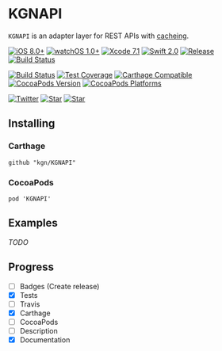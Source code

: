 # KGNAPI

`KGNAPI` is an adapter layer for REST APIs with [cacheing](https://github.com/kgn/KGNCache).

[![iOS 8.0+](http://img.shields.io/badge/iOS-8.0%2B-blue.svg)]()
[![watchOS 1.0+](http://img.shields.io/badge/watchOS-1.0%2B-blue.svg)]()
[![Xcode 7.1](http://img.shields.io/badge/Xcode-7.0-blue.svg)]()
[![Swift 2.0](http://img.shields.io/badge/Swift-2.0-blue.svg)]()
[![Release](https://img.shields.io/github/release/kgn/KGNAPI.svg)](/releases)
[![Build Status](http://img.shields.io/badge/License-MIT-lightgrey.svg)](/LICENSE)

[![Build Status](https://travis-ci.org/kgn/KGNAPI.svg)](https://travis-ci.org/kgn/KGNAPI)
[![Test Coverage](http://img.shields.io/badge/Tests-100%25-green.svg)]()
[![Carthage Compatible](https://img.shields.io/badge/Carthage-Compatible-4BC51D.svg)](https://github.com/Carthage/Carthage)
[![CocoaPods Version](https://img.shields.io/cocoapods/v/KGNAPI.svg)](https://cocoapods.org/pods/KGNAPI)
[![CocoaPods Platforms](https://img.shields.io/cocoapods/p/KGNAPI.svg)](https://cocoapods.org/pods/KGNAPI)

[![Twitter](https://img.shields.io/badge/Twitter-@iamkgn-55ACEE.svg)](http://twitter.com/iamkgn)
[![Star](https://img.shields.io/github/followers/kgn.svg?style=social&label=Follow%20%40kgn)](https://github.com/kgn)
[![Star](https://img.shields.io/github/stars/kgn/KGNAPI.svg?style=social&label=Star)](https://github.com/kgn/KGNAPI)

## Installing

### Carthage
```
github "kgn/KGNAPI"
```

### CocoaPods
```
pod 'KGNAPI'
```

## Examples

*TODO*

## Progress
- [ ] Badges (Create release)
- [X] Tests
- [ ] Travis
- [X] Carthage
- [ ] CocoaPods
- [ ] Description
- [X] Documentation
